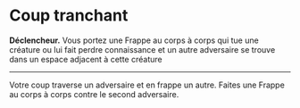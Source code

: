 # Coup tranchant

<p><strong>Déclencheur.</strong> Vous portez une Frappe au corps à corps qui tue une créature ou lui fait perdre connaissance et un autre adversaire se trouve dans un espace adjacent à cette créature</p>
<hr>
<p>Votre coup traverse un adversaire et en frappe un autre. Faites une Frappe au corps à corps contre le second adversaire.</p>